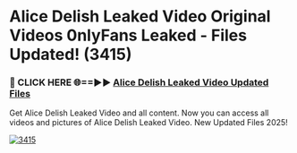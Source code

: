 # Alice Delish Leaked Video Original Videos 0nlyFans Leaked - Files Updated! (3415)

<h3>🔴 CLICK HERE 🌐==►► <a href="https://tinyurl.com/2jnfzry5" rel="nofollow">Alice Delish Leaked Video Updated Files</a></h3>

Get Alice Delish Leaked Video and all content. Now you can access all videos and pictures of Alice Delish Leaked Video. New Updated Files 2025!

[![3415](https://i.imgur.com/GyGTBgg.gif)](https://tinyurl.com/2jnfzry5)
